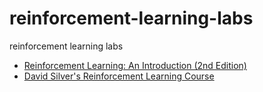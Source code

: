 # reinforcement-learning-labs
reinforcement learning labs

- [Reinforcement Learning: An Introduction (2nd Edition)](http://incompleteideas.net/book/RLbook2018.pdf)
- [David Silver's Reinforcement Learning Course](https://davidstarsilver.wordpress.com/teaching/)
